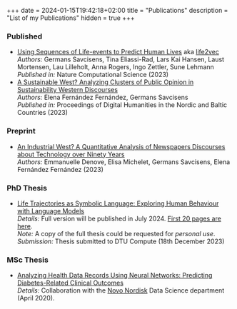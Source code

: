 +++
date = 2024-01-15T19:42:18+02:00
title = "Publications"
description = "List of my Publications"
hidden = true
+++

### Published
- [Using Sequences of Life-events to Predict Human Lives](https://www.nature.com/articles/s43588-023-00573-5) aka [life2vec](https://life2vec.dk/)
  *Authors:* Germans Savcisens, Tina Eliassi-Rad, Lars Kai Hansen, Laust Mortensen, Lau Lilleholt, Anna Rogers, Ingo Zettler, Sune Lehmann  
  *Published in:* Nature Computational Science (2023)
- [A Sustainable West? Analyzing Clusters of Public Opinion in Sustainability Western Discourses](https://journals.uio.no/dhnbpub/article/view/10660)  
  *Authors:* Elena Fernández Fernández, Germans Savcisens   
  *Published in:* Proceedings of Digital Humanities in the Nordic and Baltic Countries (2023)

### Preprint
- [An Industrial West? A Quantitative Analysis of Newspapers Discourses about Technology over Ninety Years](https://zenodo.org/record/8255722)  
  *Authors:* Emmanuelle Denove, Elisa Michelet, Germans Savcisens, Elena Fernández Fernández (2023)


### PhD Thesis
- [Life Trajectories as Symbolic Language: Exploring Human Behaviour with Language Models](https://github.com/carlomarxdk/portfolio/blob/main/static/docs/thesis_excerpt.pdf)  
  *Details:* Full version will be published in July 2024. [First 20 pages are here](https://github.com/carlomarxdk/portfolio/blob/main/static/docs/thesis_excerpt.pdf).  
  *Note:* A copy of the full thesis could be requested for *personal use*.  
  *Submission:* Thesis submitted to DTU Compute (18th December 2023)

### MSc Thesis
- [Analyzing Health Data Records Using Neural Networks: Predicting Diabetes-Related Clinical Outcomes](https://findit.dtu.dk/en/catalog/5ece4aecd9001d01696236a1)  
  *Details:* Collaboration with the [Novo Nordisk](https://www.novonordisk.com/) Data Science department (April 2020).
